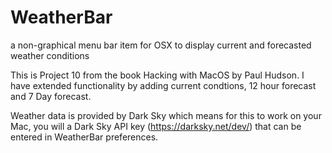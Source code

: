 # WeatherBar
a non-graphical menu bar item for OSX to display current and forecasted weather conditions

This is Project 10 from the book Hacking with MacOS by Paul Hudson. I have extended functionality by adding current condtions, 12 hour forecast and 7 Day forecast.

Weather data is provided by Dark Sky which means for this to work on your Mac, you will a Dark Sky API key (https://darksky.net/dev/) that can be entered in WeatherBar preferences.
